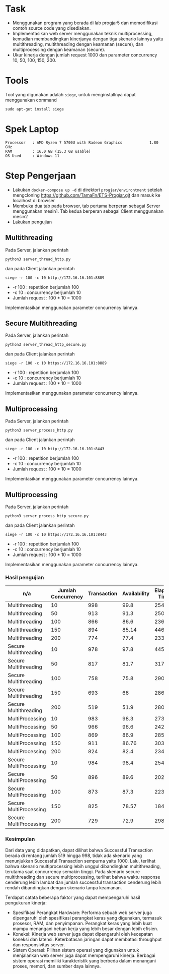 # Task
- Menggunakan program yang berada di lab progjar5 dan memodifikasi contoh source code yang disediakan. 
- Implementasikan web server menggunakan teknik multiprocessing, kemudian membandingkan kinerjanya dengan tiga skenario lainnya yaitu multithreading, multithreading dengan keamanan (secure), dan multiprocessing dengan keamanan (secure). 
- Ukur kinerja dengan jumlah request 1000 dan parameter concurrency 10, 50, 100, 150, 200. 

# Tools
Tool yang digunakan adalah `siege`, untuk menginstallnya dapat menggunakan command
```
sudo apt-get install siege
```

# Spek Laptop
```
Processor	: AMD Ryzen 7 5700U with Radeon Graphics            1.80 GHz
RAM 		: 16.0 GB (15.3 GB usable)
OS Used	 	: Windows 11
```

# Step Pengerjaan
- Lakukan `docker-compose up -d` di direktori `progjar/environtment` setelah mengcloning https://github.com/TamaFn/ETS-Progjar.git dan masuk ke localhost di browser
- Membuka dua tab pada browser, tab pertama berperan sebagai Server menggunakan mesin1. Tab kedua berperan sebagai Client menggunakan mesin2
- Lakukan pengujian

## Multithreading
Pada Server, jalankan perintah
```
python3 server_thread_http.py
```
dan pada Client jalankan perintah 
```
siege -r 100 -c 10 http://172.16.16.101:8889
```
- -r 100 	: repetition berjumlah 100
- -c 10 	: concurrency berjumlah 10
- Jumlah request	: 100 * 10 = 1000

Implementasikan menggunakan parameter concurrency lainnya.

## Secure Multithreading
Pada Server, jalankan perintah
```
python3 server_thread_http_secure.py
```
dan pada Client jalankan perintah 
```
siege -r 100 -c 10 https://172.16.16.101:8889
```
- -r 100 	: repetition berjumlah 100
- -c 10 	: concurrency berjumlah 10
- Jumlah request	: 100 * 10 = 1000

Implementasikan menggunakan parameter concurrency lainnya.

## Multiprocessing
Pada Server, jalankan perintah
```
python3 server_process_http.py
```
dan pada Client jalankan perintah 
```
siege -r 100 -c 10 http://172.16.16.101:8443
```
- -r 100 	: repetition berjumlah 100
- -c 10 	: concurrency berjumlah 10
- Jumlah request	: 100 * 10 = 1000

Implementasikan menggunakan parameter concurrency lainnya.


## Multiprocessing
Pada Server, jalankan perintah
```
python3 server_process_http_secure.py
```
dan pada Client jalankan perintah 
```
siege -r 100 -c 10 https://172.16.16.101:8443
```
- -r 100 	: repetition berjumlah 100
- -c 10 	: concurrency berjumlah 10
- Jumlah request	: 100 * 10 = 1000

Implementasikan menggunakan parameter concurrency lainnya.


### Hasil pengujian
| n/a | Jumlah Concurrency | Transaction | Availability | Elapsed Time | Data Transferred | Response Time | Transaction Rate | Throughput | Concurrency | Successful Transaction | Failed Transaction | Longest Transaction | Shortest Transaction |
| --- | --- | --- | --- | --- | --- | --- | --- | --- | --- | --- | --- | --- | --- |
| Multithreading | 10 | 998 | 99.8 | 254.55 | 0.03 | 1.98 | 3.92 | 0 | 7.78 | 998 | 2 | 19.31 | 0.01 |
| Multithreading | 50 | 913 | 91.3 | 250.95 | 0.03 | 3.71 | 3.64 | 0 | 13.48 | 913 | 87 | 57.01 | 0 |
| Multithreading | 100 | 866 | 86.6 | 236.34 | 0.03 | 4.43 | 3.66 | 0 | 16.23 | 866 | 134 | 58.96 | 0.02 |
| Multithreading | 150 | 894 | 85.14 | 446.07 | 0.03 | 5.63 | 2 | 0 | 11.29 | 894 | 156 | 110.49 | 0.04 |
| Multithreading | 200 | 774 | 77.4 |	233.14 | 0.02 | 6.49 | 3.32 | 0 | 21.53 | 774 | 226 | 114.15 | 0.04 |
| Secure Multithreading | 10 | 978 | 97.8 | 445.75 | 0.03 | 3.04 | 2.19 | 0 | 6.67 | 978 | 22 | 21.08 | 0.02 |
| Secure Multithreading | 50 | 817 | 81.7 | 317.41 | 0.02 | 5.23 | 2.57 | 0	| 13.47 | 817 | 183 | 64.47 | 0.02 |
| Secure Multithreading | 100 | 758 | 75.8 | 290.16 | 0.02 | 4.87 | 2.61 | 0 | 12.72 | 758 | 242 | 35.62 | 0.02 |
| Secure Multithreading | 150 | 693 | 66 | 286.24 | 0.02 | 7.04 | 2.42 | 0 | 17.04 | 693 | 357 | 72.9 | 0.03 |
| Secure Multithreading | 200 | 519 | 51.9 | 280.52 | 0.02 | 8.72 | 1.85 | 0 | 16.13 | 519 | 481 | 66.33 | 0 |
| MultiProcessing | 10 | 983 | 98.3 | 273.07 | 0.03 | 1.63 | 3.6 | 0 | 5.87 | 983 | 17 | 19.07 | 0 |
| MultiProcessing | 50 | 966 | 96.6 | 242.15 | 0.03 | 1.77 | 3.99 | 0 | 7.07 | 966 | 34 | 72.71 | 0 |
| MultiProcessing | 100 | 869 | 86.9 | 285.55 | 0.03 | 3.21 | 3.04 | 0 | 9.76 | 869 | 131 | 58.17 | 0.01 |
| MultiProcessing | 150 | 911 | 86.76 | 303.5 | 0.03 | 3.84 | 3 | 0 | 11.54 | 911 | 139 | 67.17 | 0.01 |
| MultiProcessing | 200 | 824 | 82.4 | 234.49 | 0.02 | 3.98 | 3.51 | 0 | 13.99 | 824 | 176 | 63.06 | 0.01 |
| Secure MultiProcessing | 10 | 984 | 98.4 | 254.79 | 0.02 | 1.42 | 3.86 | 0 | 5.48 | 984 | 16 | 29.45 | 0.05 |
| Secure MultiProcessing | 50 | 896 | 89.6 | 202.46 | 0.03 | 3.2 | 4.43 | 0 | 14.16 | 896 | 104 | 60.38 | 0.05 |
| Secure MultiProcessing | 100 | 873 | 87.3 | 223.66 | 0.03 | 3.7 | 3.9 | 0 | 14.43 | 873 | 127 | 110.44 | 0.05 |
| Secure MultiProcessing | 150 | 825 | 78.57 | 184.71 | 0.02 | 4 | 4.47 | 0 | 17.88 | 825 | 225 | 82.45 | 0.05 |
| Secure MultiProcessing | 200 | 729 | 72.9 | 298.02 | 0.02 | 6.25 | 2.45 | 0 | 15.29 | 729 | 271 | 118.93 | 0.05 |


### Kesimpulan 
Dari data yang didapatkan, dapat dilihat bahwa Successful Transaction berada di rentang jumlah 519 hingga 998, tidak ada skenario yang menunjukkan Successful Transaction sempurna yaitu 1000. Lalu, terlihat bahwa skenario multiprocessing lebih unggul dibandingkan multithreading, terutama saat concurrency semakin tinggi. Pada skenario secure multithreading dan secure multiprocessing, terlihat bahwa waktu response cenderung lebih lambat dan jumlah successful transaction cenderung lebih rendah dibandingkan dengan skenario tanpa keamanan. 

Terdapat catata beberapa faktor yang dapat mempengaruhi hasil pengukuran kinerja:
- Spesifikasi Perangkat Hardware: Performa sebuah web server juga dipengaruhi oleh spesifikasi perangkat keras yang digunakan, termasuk prosesor, RAM, dan penyimpanan. Perangkat keras yang lebih kuat mampu menangani beban kerja yang lebih besar dengan lebih efisien.
- Koneksi: Kinerja web server juga dapat dipengaruhi oleh kecepatan koneksi dan latensi. Keterbatasan jaringan dapat membatasi throughput dan responsivitas server.
- Sistem Operasi: Pilihan sistem operasi yang digunakan untuk menjalankan web server juga dapat mempengaruhi kinerja. Berbagai sistem operasi memiliki karakteristik yang berbeda dalam menangani proses, memori, dan sumber daya lainnya.